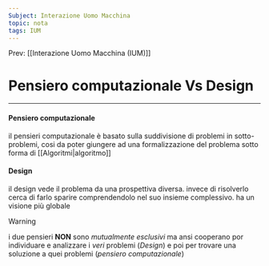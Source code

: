 ```yaml
---
Subject: Interazione Uomo Macchina
topic: nota
tags: IUM
---
```


Prev: [[Interazione Uomo Macchina (IUM)]]

# Pensiero computazionale Vs Design
---
#### Pensiero computazionale
il pensieri computazionale è basato sulla suddivisione di problemi in sotto-problemi, cosi da poter giungere ad una formalizzazione del problema sotto forma di [[Algoritmi|algoritmo]]

#### Design
il design vede il problema da una prospettiva diversa. invece di risolverlo cerca di farlo sparire comprendendolo nel suo insieme complessivo. ha un visione più globale

> [!warning]
> i due pensieri __NON__ sono _mutualmente esclusivi_ ma ansi cooperano por individuare e analizzare i _veri_ problemi (_Design_) e poi per trovare una soluzione a quei problemi (_pensiero computazionale_)